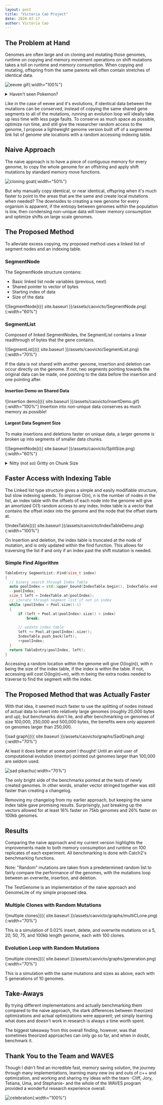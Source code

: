 ```yaml
---
layout: post
title: "Victoria Cao Project"
date: 2020-07-17
author: Victoria Cao
---
```

## The Problem at Hand ##
Genomes are often large and on cloning and mutating those genomes, runtime on copying and memory movement operations on shift mutations takes a toll on runtime and memory consumption.
When copying and mutating, offspring from the same parents will often contain stretches of identical data.

![eevee gif](https://data.whicdn.com/images/251897145/original.gif){:width="100%"}

<details>
    <summary>Haven't seen Pokemon?</summary>
    The gif shows many evolutions from eevee! You can think of eevee like the parent genome, and the evolutions as mutated offsprings.
</details>

Like in the case of eevee and it's evolutions, if identical data between the mutations can be conserved, instead of copying the same shared gene segments to all of the mutations, running an evolution loop will ideally take up less time with less page faults.
To conserve as much space as possible, optimize run time, and still give the researcher random access to the genome, I propose a lightweight genome version built off of a segmented link list of genome site locations with a random accessing indexing table.


## Naive Approach ##
The naive approach is to have a piece of contiguous memory for every genome, to copy the whole genome for an offstring and apply shift mutations by standard memory move functions.

![cloning goat](https://media0.giphy.com/media/ctWSqhTv0LXd6/giphy.gif){:width="50%"}

But why manually copy identical, or near identical, offspring when it's much faster to point to the areas that are the same and create local mutations when needed?
The downsides to creating a new genome for every organism is apparent; if the entropy between genomes within the population is low, then condensing non-unique data will lower memory consumption and optimize shifts on large scale genomes.


## The Proposed Method ##
To alleviate excess copying, my proposed method uses a linked list of segment nodes and an indexing table.


### SegmentNode ###
The SegmentNode structure contains:
  - Basic linked list node variables (previous, next)
  - Shared pointer to vector of bytes
  - Starting index of data
  - Size of the data

![SegmentNode]({{ site.baseurl }}/assets/caovicto/SegmentNode.png){:width="60%"}

### SegmentList ###
Composed of linked SegmentNodes, the SegmentList contains a linear readthrough of bytes that the gene contains.

![SegmentList]({{ site.baseurl }}/assets/caovicto/SegmentList.png){:width="70%"}

If the data is not shared with another genome, insertion and deletion can occur directly on the genome. If not, two segments pointing towards the original data can be made, one pointing to the data before the insertion and one pointing after.

#### Insertion Demo on Shared Data ####
![insertion demo]({{ site.baseurl }}/assets/caovicto/insertDemo.gif){:width="100%"}
Insertion into non-unique data conserves as much memory as possible!

#### Largest Data Segment Size ####
To make insertions and deletions faster on unique data, a larger genome is broken up into segments of smaller data chunks.

![SegmentNode]({{ site.baseurl }}/assets/caovicto/SplitSize.png){:width="60%"}

<details>
  <summary>Nitty (not so) Gritty on Chunk Size</summary>
  With how much theory did me dirty, I decided to manually bench sizes that felt about right for the genomes without making the list too long. After using a basic linear regression on the chunk sizes and genome sizes that had the best results from my thought up many, I settled on 0.13*genomeSize.
  How it settled on 0.13 nicely is a mystery.
</details>


## Faster Access with Indexing Table ##
The Linked list type structure gives a simple and easily modifiable structure, but slow indexing speeds. To improve O(n), n is the number of nodes in the list, an index table with the offsets of each node into the genome will give an amortized O(1) random access to any index.
Index table is a vector that contains the offset index into the genome and the node that the offset starts at.

![IndexTable]({{ site.baseurl }}/assets/caovicto/IndexTableDemo.png){:width="100%"}

On Insertion and deletion, the index table is truncated at the node of mutation, and is only updated within the find function. This allows for traversing the list if and only if an index past the shift mutation is needed.

### Simple Find Algorithm ###
```c++
TableEntry SegmentList::Find(size_t index)
{
  // binary search through Index Table
  auto poolIndex = std::upper_bound(IndexTable.begin(), IndexTable.end(), index) - IndexTable.begin();
  --poolIndex;
  size_t left = IndexTable.at(poolIndex);
  // iterate through segment list if not in index
  while (poolIndex < Pool.size()-1)
  {
      if (left + Pool.at(poolIndex).size() > index)
          break;
        
      // update index table
      left += Pool.at(poolIndex).size();
      IndexTable.push_back(left);
      ++poolIndex;
  }
  return TableEntry(poolIndex, left);
}
```
Accessing a random location within the genome will give O(log(n)), with n being the size of the index table, if the index is within the table. If not, accessing will cost O(log(n)+m), with m being the extra nodes needed to traverse to find the segment with the index.
 
## The Proposed Method that was Actually Faster ##
With that idea, it seemed much faster to use the splitting of nodes instead of actual data to insert into relatively large genomes (roughly 20,000 bytes and up); but benchmarks don't lie, and after benchmarking on genomes of size 100,000, 250,000 and 500,000 bytes, the benefits were only apparent on genomes larger than 250,000.

![sad graph]({{ site.baseurl }}/assets/caovicto/graphs/SadGraph.png){:width="70%"}

At least it does better at some point I thought! Until an avid user of computational evolution (mentor) pointed out genomes larger than 100,000 are seldom used.

![sad pikachu](https://media.comicbook.com/2017/04/pokemon-sad-moments-pikachu-crying-990351-1280x0.jpg){:width="70%"}

The only bright side of the benchmarks pointed at the tests of newly created genomes. In other words, smaller vector stringed together was still faster than creating a changelog.
 
Removing my changelog from my earlier approach, but keeping the same index table gave promising results. Surprisingly, just breaking up the vectors allowed for at least 16% faster on 75kb genomes and 26% faster on 100kb genomes.


## Results ##
Comparing the naive approach and my current version highlights the improvements made to both memory consumption and runtime on 100 replicates of each experiment. All benchmarking is done with Catch2's benchmarking functions.

Note: "Random" mutations are taken from a predetermined random list to fairly compare the performance of the genomes, with the mutations loop between an overwrite, insertion, and deletion.

The TestGenome is an implementation of the naive approach and GenomeLite of my simple proposed idea.

### Multiple Clones with Random Mutations ###
![multiple clones]({{ site.baseurl }}/assets/caovicto/graphs/multiCLone.png){:width="70%"}

This is a simulation of 0.02% insert, delete, and overwrite mutations on a 5, 20, 50, 75, and 100kb length genome, each with 100 clones.
 
### Evolution Loop with Random Mutations ###
![multiple clones]({{ site.baseurl }}/assets/caovicto/graphs/generation.png){:width="70%"}

This is a simulation with the same mutations and sizes as above, each with 5 generations of 10 genomes.
 
## Take-Aways ##
By trying different implementations and actually benchmarking them compared to the naive approach, the stark differences between theorized optimizations and actual optimizations were apparent; yet simply learning what does and doesn't work in research is always a time worth spent.

The biggest takeaway from this overall finding, however, was that sometimes theorized approaches can only go so far, and when in doubt, benchmark it.


## Thank You to the Team and WAVES ##
Though I didn't find an incredible fast, memory saving solution, the journey through many implementations, learning many new ins and outs of c++ and optimization, and working and sharing my ideas with the team -Cliff, Jory, Tetiana, Uma, and Stephanie- and the whole of the WAVES program provided a wonderful research experience overall.
 

![celebration](https://media3.giphy.com/media/8UGGp7rQvfhe63HrFq/giphy.gif){:width="100%"}



